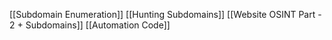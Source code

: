 [[Subdomain Enumeration]]
[[Hunting Subdomains]]
[[Website OSINT Part - 2 + Subdomains]]
[[Automation Code]]